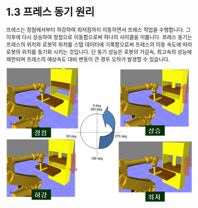 ﻿# 1.3 프레스 동기 원리

프레스는 정점에서부터 하강하여 최저점까지 이동하면서 프레스 작업을 수행합니다. 그 이후에 다시 상승하여 정점으로 이동함으로써 하나의 사이클을 이룹니다. 프레스 동기는 프레스의 위치와 로봇의 위치를 스텝 데이터에 기록함으로써 프레스의 이동 속도에 따라 로봇의 위치를 동기화 시키는 것입니다. 단 동기 성능은 로봇의 가감속, 최고속의 성능에 제한되며 프레스의 예상속도 대비 변동이 큰 경우 오차가 발생할 수 있습니다.

![](../_assets/image11.png)
